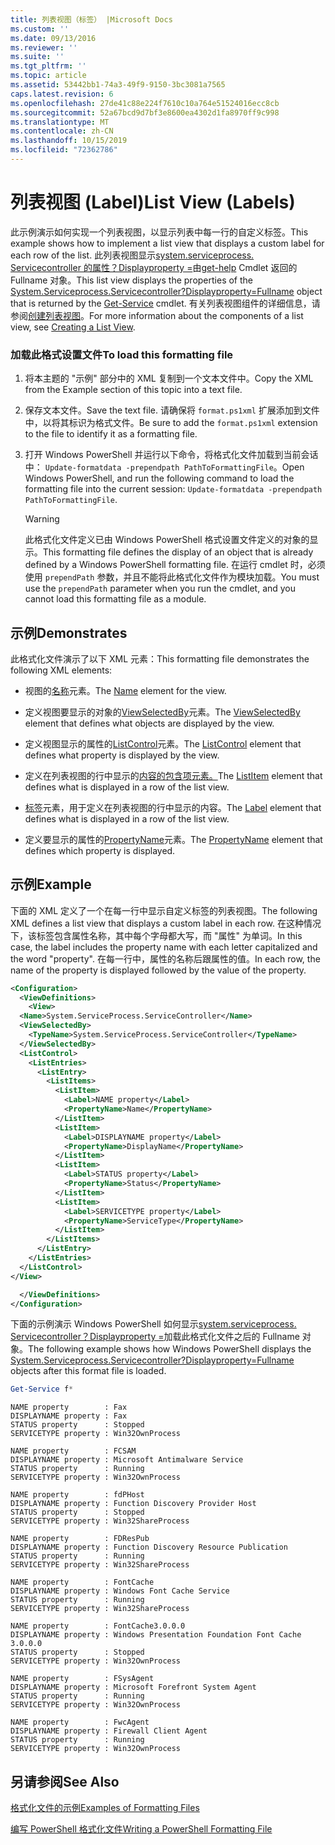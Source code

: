 ```yaml
---
title: 列表视图（标签） |Microsoft Docs
ms.custom: ''
ms.date: 09/13/2016
ms.reviewer: ''
ms.suite: ''
ms.tgt_pltfrm: ''
ms.topic: article
ms.assetid: 53442bb1-74a3-49f9-9150-3bc3081a7565
caps.latest.revision: 6
ms.openlocfilehash: 27de41c88e224f7610c10a764e51524016ecc8cb
ms.sourcegitcommit: 52a67bcd9d7bf3e8600ea4302d1fa8970ff9c998
ms.translationtype: MT
ms.contentlocale: zh-CN
ms.lasthandoff: 10/15/2019
ms.locfileid: "72362786"
---
```

# <a name="list-view-labels"></a><span data-ttu-id="88ffa-102">列表视图 (Label)</span><span class="sxs-lookup"><span data-stu-id="88ffa-102">List View (Labels)</span></span>

<span data-ttu-id="88ffa-103">此示例演示如何实现一个列表视图，以显示列表中每一行的自定义标签。</span><span class="sxs-lookup"><span data-stu-id="88ffa-103">This example shows how to implement a list view that displays a custom label for each row of the list.</span></span> <span data-ttu-id="88ffa-104">此列表视图显示[system.serviceprocess. Servicecontroller 的属性？Displayproperty =](/dotnet/api/System.ServiceProcess.ServiceController)由[get-help](/powershell/module/Microsoft.PowerShell.Management/Get-Service) Cmdlet 返回的 Fullname 对象。</span><span class="sxs-lookup"><span data-stu-id="88ffa-104">This list view displays the properties of the [System.Serviceprocess.Servicecontroller?Displayproperty=Fullname](/dotnet/api/System.ServiceProcess.ServiceController) object that is returned by the [Get-Service](/powershell/module/Microsoft.PowerShell.Management/Get-Service) cmdlet.</span></span> <span data-ttu-id="88ffa-105">有关列表视图组件的详细信息，请参阅[创建列表视图](./creating-a-list-view.md)。</span><span class="sxs-lookup"><span data-stu-id="88ffa-105">For more information about the components of a list view, see [Creating a List View](./creating-a-list-view.md).</span></span>

### <a name="to-load-this-formatting-file"></a><span data-ttu-id="88ffa-106">加载此格式设置文件</span><span class="sxs-lookup"><span data-stu-id="88ffa-106">To load this formatting file</span></span>

1. <span data-ttu-id="88ffa-107">将本主题的 "示例" 部分中的 XML 复制到一个文本文件中。</span><span class="sxs-lookup"><span data-stu-id="88ffa-107">Copy the XML from the Example section of this topic into a text file.</span></span>

2. <span data-ttu-id="88ffa-108">保存文本文件。</span><span class="sxs-lookup"><span data-stu-id="88ffa-108">Save the text file.</span></span> <span data-ttu-id="88ffa-109">请确保将 `format.ps1xml` 扩展添加到文件中，以将其标识为格式文件。</span><span class="sxs-lookup"><span data-stu-id="88ffa-109">Be sure to add the `format.ps1xml` extension to the file to identify it as a formatting file.</span></span>

3. <span data-ttu-id="88ffa-110">打开 Windows PowerShell 并运行以下命令，将格式化文件加载到当前会话中： `Update-formatdata -prependpath PathToFormattingFile`。</span><span class="sxs-lookup"><span data-stu-id="88ffa-110">Open Windows PowerShell, and run the following command to load the formatting file into the current session: `Update-formatdata -prependpath PathToFormattingFile`.</span></span>

   > [!WARNING]
   > <span data-ttu-id="88ffa-111">此格式化文件定义已由 Windows PowerShell 格式设置文件定义的对象的显示。</span><span class="sxs-lookup"><span data-stu-id="88ffa-111">This formatting file defines the display of an object that is already defined by a Windows PowerShell formatting file.</span></span> <span data-ttu-id="88ffa-112">在运行 cmdlet 时，必须使用 `prependPath` 参数，并且不能将此格式化文件作为模块加载。</span><span class="sxs-lookup"><span data-stu-id="88ffa-112">You must use the `prependPath` parameter when you run the cmdlet, and you cannot load this formatting file as a module.</span></span>

## <a name="demonstrates"></a><span data-ttu-id="88ffa-113">示例</span><span class="sxs-lookup"><span data-stu-id="88ffa-113">Demonstrates</span></span>

<span data-ttu-id="88ffa-114">此格式化文件演示了以下 XML 元素：</span><span class="sxs-lookup"><span data-stu-id="88ffa-114">This formatting file demonstrates the following XML elements:</span></span>

- <span data-ttu-id="88ffa-115">视图的[名称](./name-element-for-view-format.md)元素。</span><span class="sxs-lookup"><span data-stu-id="88ffa-115">The [Name](./name-element-for-view-format.md) element for the view.</span></span>

- <span data-ttu-id="88ffa-116">定义视图要显示的对象的[ViewSelectedBy](./viewselectedby-element-format.md)元素。</span><span class="sxs-lookup"><span data-stu-id="88ffa-116">The [ViewSelectedBy](./viewselectedby-element-format.md) element that defines what objects are displayed by the view.</span></span>

- <span data-ttu-id="88ffa-117">定义视图显示的属性的[ListControl](./listcontrol-element-format.md)元素。</span><span class="sxs-lookup"><span data-stu-id="88ffa-117">The [ListControl](./listcontrol-element-format.md) element that defines what property is displayed by the view.</span></span>

- <span data-ttu-id="88ffa-118">定义在列表视图的行中显示的[内容的包含项元素。](./listitem-element-for-listitems-for-listcontrol-format.md)</span><span class="sxs-lookup"><span data-stu-id="88ffa-118">The [ListItem](./listitem-element-for-listitems-for-listcontrol-format.md) element that defines what is displayed in a row of the list view.</span></span>

- <span data-ttu-id="88ffa-119">[标签](./label-element-for-listitem-for-listcontrol-format.md)元素，用于定义在列表视图的行中显示的内容。</span><span class="sxs-lookup"><span data-stu-id="88ffa-119">The [Label](./label-element-for-listitem-for-listcontrol-format.md) element that defines what is displayed in a row of the list view.</span></span>

- <span data-ttu-id="88ffa-120">定义要显示的属性的[PropertyName](./propertyname-element-for-listitem-for-listcontrol-format.md)元素。</span><span class="sxs-lookup"><span data-stu-id="88ffa-120">The [PropertyName](./propertyname-element-for-listitem-for-listcontrol-format.md) element that defines which property is displayed.</span></span>

## <a name="example"></a><span data-ttu-id="88ffa-121">示例</span><span class="sxs-lookup"><span data-stu-id="88ffa-121">Example</span></span>

<span data-ttu-id="88ffa-122">下面的 XML 定义了一个在每一行中显示自定义标签的列表视图。</span><span class="sxs-lookup"><span data-stu-id="88ffa-122">The following XML defines a list view that displays a custom label in each row.</span></span> <span data-ttu-id="88ffa-123">在这种情况下，该标签包含属性名称，其中每个字母都大写，而 "属性" 为单词。</span><span class="sxs-lookup"><span data-stu-id="88ffa-123">In this case, the label includes the property name with each letter capitalized and the word "property".</span></span> <span data-ttu-id="88ffa-124">在每一行中，属性的名称后跟属性的值。</span><span class="sxs-lookup"><span data-stu-id="88ffa-124">In each row, the name of the property is displayed followed by the value of the property.</span></span>

```xml
<Configuration>
  <ViewDefinitions>
    <View>
  <Name>System.ServiceProcess.ServiceController</Name>
  <ViewSelectedBy>
    <TypeName>System.ServiceProcess.ServiceController</TypeName>
  </ViewSelectedBy>
  <ListControl>
    <ListEntries>
      <ListEntry>
        <ListItems>
          <ListItem>
            <Label>NAME property</Label>
            <PropertyName>Name</PropertyName>
          </ListItem>
          <ListItem>
            <Label>DISPLAYNAME property</Label>
            <PropertyName>DisplayName</PropertyName>
          </ListItem>
          <ListItem>
            <Label>STATUS property</Label>
            <PropertyName>Status</PropertyName>
          </ListItem>
          <ListItem>
            <Label>SERVICETYPE property</Label>
            <PropertyName>ServiceType</PropertyName>
          </ListItem>
        </ListItems>
      </ListEntry>
    </ListEntries>
  </ListControl>
</View>

  </ViewDefinitions>
</Configuration>
```

<span data-ttu-id="88ffa-125">下面的示例演示 Windows PowerShell 如何显示[system.serviceprocess. Servicecontroller？Displayproperty =](/dotnet/api/System.ServiceProcess.ServiceController)加载此格式化文件之后的 Fullname 对象。</span><span class="sxs-lookup"><span data-stu-id="88ffa-125">The following example shows how Windows PowerShell displays the [System.Serviceprocess.Servicecontroller?Displayproperty=Fullname](/dotnet/api/System.ServiceProcess.ServiceController) objects after this format file is loaded.</span></span>

```powershell
Get-Service f*
```

```output
NAME property        : Fax
DISPLAYNAME property : Fax
STATUS property      : Stopped
SERVICETYPE property : Win32OwnProcess

NAME property        : FCSAM
DISPLAYNAME property : Microsoft Antimalware Service
STATUS property      : Running
SERVICETYPE property : Win32OwnProcess

NAME property        : fdPHost
DISPLAYNAME property : Function Discovery Provider Host
STATUS property      : Stopped
SERVICETYPE property : Win32ShareProcess

NAME property        : FDResPub
DISPLAYNAME property : Function Discovery Resource Publication
STATUS property      : Running
SERVICETYPE property : Win32ShareProcess

NAME property        : FontCache
DISPLAYNAME property : Windows Font Cache Service
STATUS property      : Running
SERVICETYPE property : Win32ShareProcess

NAME property        : FontCache3.0.0.0
DISPLAYNAME property : Windows Presentation Foundation Font Cache 3.0.0.0
STATUS property      : Stopped
SERVICETYPE property : Win32OwnProcess

NAME property        : FSysAgent
DISPLAYNAME property : Microsoft Forefront System Agent
STATUS property      : Running
SERVICETYPE property : Win32OwnProcess

NAME property        : FwcAgent
DISPLAYNAME property : Firewall Client Agent
STATUS property      : Running
SERVICETYPE property : Win32OwnProcess
```

## <a name="see-also"></a><span data-ttu-id="88ffa-126">另请参阅</span><span class="sxs-lookup"><span data-stu-id="88ffa-126">See Also</span></span>

[<span data-ttu-id="88ffa-127">格式化文件的示例</span><span class="sxs-lookup"><span data-stu-id="88ffa-127">Examples of Formatting Files</span></span>](./examples-of-formatting-files.md)

[<span data-ttu-id="88ffa-128">编写 PowerShell 格式化文件</span><span class="sxs-lookup"><span data-stu-id="88ffa-128">Writing a PowerShell Formatting File</span></span>](./writing-a-powershell-formatting-file.md)

